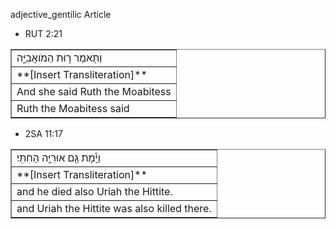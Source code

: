 adjective_gentilic Article

* RUT 2:21
<table border="1" class="docutils">
<colgroup>
<col width="100%" />
</colgroup>
<tbody valign="top">
<tr class="row-odd"><td>וַתֹּ֖אמֶר ר֣וּת הַמֹּואֲבִיָּ֑ה</td>
</tr>
<tr class="row-even"><td>**[Insert Transliteration]**</td>
</tr>
<tr class="row-odd"><td>And she said Ruth the Moabitess</td>
</tr>
<tr class="row-even"><td>Ruth the Moabitess said</td>
</tr>
</tbody>
</table>

* 2SA 11:17
<table border="1" class="docutils">
<colgroup>
<col width="100%" />
</colgroup>
<tbody valign="top">
<tr class="row-odd"><td>וַיָּ֕מָת גַּ֖ם אוּרִיָּ֥ה הַחִתִּֽי׃</td>
</tr>
<tr class="row-even"><td>**[Insert Transliteration]**</td>
</tr>
<tr class="row-odd"><td>and he died also Uriah the Hittite.</td>
</tr>
<tr class="row-even"><td>and Uriah the Hittite was also killed there.</td>
</tr>
</tbody>
</table>
